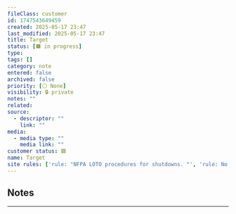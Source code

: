 ```yaml
---
fileClass: customer
id: 1747543649459
created: 2025-05-17 23:47
last_modified: 2025-05-17 23:47
title: Target
status: [🟧 in progress]
type: 
tags: []
category: note
entered: false
archived: false
priority: [⚪ None]
visibility: 🔒 private
notes: ""
related: 
source:
  - descriptor: ""
    link: ""
media:
  - media type: ""
    media link: ""
customer status: 🟩
name: Target
site rules: ['rule: "NFPA LOTO procedures for shutdowns. "', 'rule: No Hoodies In The Building']
---
```


## Notes
---

